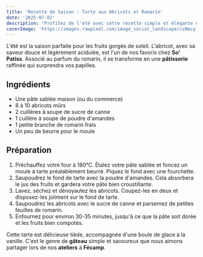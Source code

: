 ```yaml
---
title: 'Recette de Saison : Tarte aux Abricots et Romarin'
date: '2025-07-02'
description: "Profitez de l'été avec cette recette simple et élégante de tarte aux abricots frais, rehaussée d'une touche de romarin. Un délice pour vos après-midis à Fécamp."
coverImage: 'https://images.rawpixel.com/image_social_landscape/czNmcy1wcml2YXRlL3Jhd3BpeGVsX2ltYWdlcy93ZWJzaXRlX2NvbnRlbnQvbHIvdXB3azYxNjYwOTY1LXdpa2ltZWRpYS1pbWFnZS1rb3diYW0ycC5qcGc.jpg'
---
```


L'été est la saison parfaite pour les fruits gorgés de soleil. L'abricot, avec sa saveur douce et légèrement acidulée, est l'un de nos favoris chez **So' Patiss**. Associé au parfum du romarin, il se transforme en une **pâtisserie** raffinée qui surprendra vos papilles.

## Ingrédients

- Une pâte sablée maison (ou du commerce)
- 8 à 10 abricots mûrs
- 2 cuillères à soupe de sucre de canne
- 1 cuillère à soupe de poudre d'amandes
- 1 petite branche de romarin frais
- Un peu de beurre pour le moule

## Préparation

1.  Préchauffez votre four à 180°C. Étalez votre pâte sablée et foncez un moule à tarte préalablement beurré. Piquez le fond avec une fourchette.
2.  Saupoudrez le fond de tarte avec la poudre d'amandes. Cela absorbera le jus des fruits et gardera votre pâte bien croustillante.
3.  Lavez, séchez et dénoyautez les abricots. Coupez-les en deux et disposez-les joliment sur le fond de tarte.
4.  Saupoudrez les abricots avec le sucre de canne et parsemez de petites feuilles de romarin.
5.  Enfournez pour environ 30-35 minutes, jusqu'à ce que la pâte soit dorée et les fruits bien compotés.

Cette tarte est délicieuse tiède, accompagnée d'une boule de glace à la vanille. C'est le genre de **gâteau** simple et savoureux que nous aimons partager lors de nos **ateliers** à **Fécamp**.
